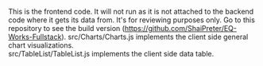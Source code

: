 This is the frontend code. It will not run as it is not attached to the backend code where it gets its data from. It's for reviewing purposes only. Go to this repository to see the build version (https://github.com/ShaiPreter/EQ-Works-Fullstack).
src/Charts/Charts.js implements the client side general chart visualizations. <br>
src/TableList/TableList.js implements the client side data table.

